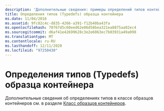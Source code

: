 ```yaml
---
description: 'Дополнительные сведения: примеры определений типов контейнеров'
title: Определения типов (Typedefs) образца контейнера
ms.date: 11/04/2016
ms.assetid: 9fc02c4c-d835-4266-a391-f12b40ba43fa
ms.openlocfilehash: 70767d5c60eed62e06d58bea321ea8875aa02ec4
ms.sourcegitcommit: d6af41e42699628c3e2e6063ec7b03931a49a098
ms.translationtype: MT
ms.contentlocale: ru-RU
ms.lasthandoff: 12/11/2020
ms.locfileid: "97250430"
---
```

# <a name="sample-container-typedefs"></a>Определения типов (Typedefs) образца контейнера

Дополнительные сведения об определениях типов в классе образцов контейнеров см. в разделе [Класс образцов контейнеров](../standard-library/sample-container-class.md).
